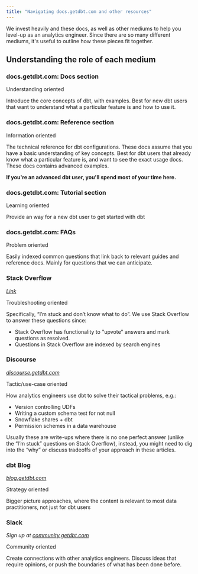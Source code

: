 ```yaml
---
title: "Navigating docs.getdbt.com and other resources"
---
```


We invest heavily and these docs, as well as other mediums to help you level-up as an analytics engineer. Since there are so many different mediums, it's useful to outline how these pieces fit together.

## Understanding the role of each medium
### docs.getdbt.com: Docs section
Understanding oriented

Introduce the core concepts of dbt, with examples. Best for new dbt users that want to understand what a particular feature is and how to use it.

### docs.getdbt.com: Reference section
Information oriented

The technical reference for dbt configurations. These docs assume that you have a basic understanding of key concepts. Best for dbt users that already know what a particular feature is, and want to see the exact usage docs. These docs contains advanced examples.

**If you're an advanced dbt user, you'll spend most of your time here.**

### docs.getdbt.com: Tutorial section
Learning oriented

Provide an way for a new dbt user to get started with dbt

### docs.getdbt.com: FAQs
Problem oriented

Easily indexed common questions that link back to relevant guides and reference docs. Mainly for questions that we can anticipate.

### Stack Overflow
_[Link](https://stackoverflow.com/search?q=dbt)_

Troubleshooting oriented

Specifically, “I’m stuck and don’t know what to do”. We use Stack Overflow to answer these questions since:
- Stack Overflow has functionality to "upvote" answers and mark questions as resolved.
- Questions in Stack Overflow are indexed by search engines


### Discourse
_[discourse.getdbt.com](https://discourse.getdbt.com/)_

Tactic/use-case oriented

How analytics engineers use dbt to solve their tactical problems, e.g.:
* Version controlling UDFs
* Writing a custom schema test for not null
* Snowflake shares + dbt
* Permission schemes in a data warehouse

Usually these are write-ups where there is no one perfect answer (unlike the “I’m stuck” questions on Stack Overflow), instead, you might need to dig into the “why” or discuss tradeoffs of your approach in these articles.


### dbt Blog
_[blog.getdbt.com](https://blog.getdbt.com/)_

Strategy oriented

Bigger picture approaches, where the content is relevant to most data practitioners, not just for dbt users

### Slack
_Sign up at [community.getdbt.com](https://community.getdbt.com/)_

Community oriented

Create connections with other analytics engineers. Discuss ideas that require opinions, or push the boundaries of what has been done before.
